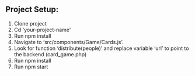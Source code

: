 ## Project Setup:
1. Clone project
2. Cd 'your-project-name'
3. Run npm install
4. Navigate to  ‘src/components/Game/Cards.js’.
5. Look for function ‘distribute(people)’ and replace variable ‘url’ to point to the backend (card_game.php)
6. Run npm install
7. Run npm start
